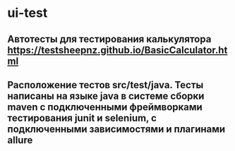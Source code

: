# ui-test

## Автотесты для тестирования калькулятора https://testsheepnz.github.io/BasicCalculator.html
## Расположение тестов src/test/java. Тесты написаны на языке java в системе сборки maven c подключенными фреймворками тестирования junit и selenium, с подключенными зависимостями и плагинами allure
